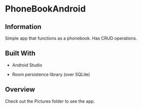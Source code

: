 # PhoneBookAndroid
## Information
Simple app that functions as a phonebook. Has CRUD operations. 

## Built With
* Android Studio

* Room persistence library (over SQLite)

## Overview
Check out the Pictures folder to see the app.
